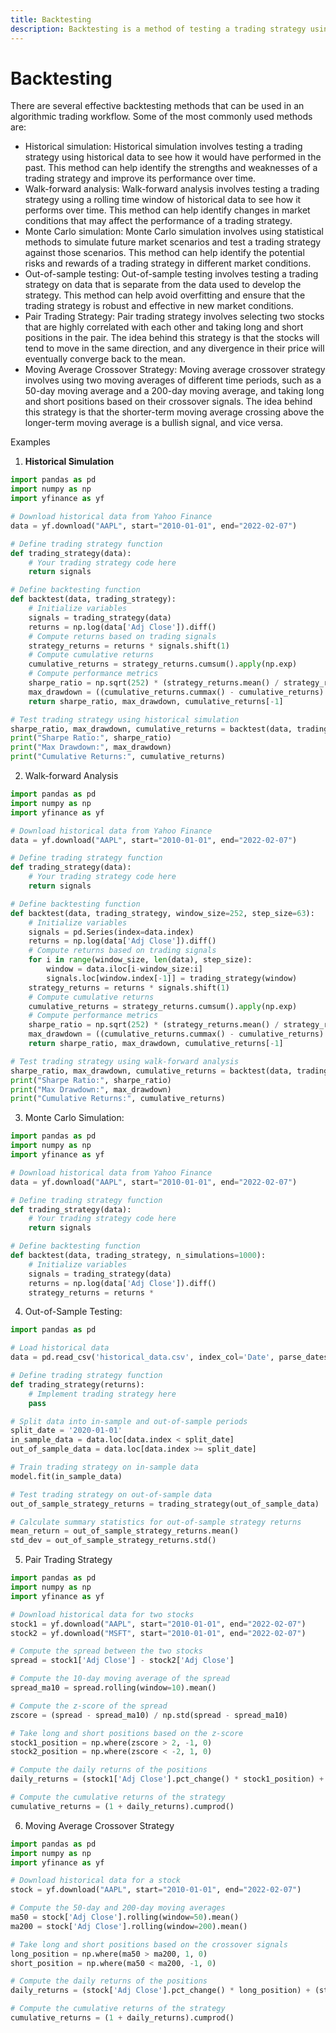 ```yaml
---
title: Backtesting
description: Backtesting is a method of testing a trading strategy using historical data to see how it would have performed in the past.
---
```


# Backtesting

There are several effective backtesting methods that can be used in an algorithmic trading workflow. Some of the most commonly used methods are:
* Historical simulation: Historical simulation involves testing a trading strategy using historical data to see how it would have performed in the past. This method can help identify the strengths and weaknesses of a trading strategy and improve its performance over time.
* Walk-forward analysis: Walk-forward analysis involves testing a trading strategy using a rolling time window of historical data to see how it performs over time. This method can help identify changes in market conditions that may affect the performance of a trading strategy.
* Monte Carlo simulation: Monte Carlo simulation involves using statistical methods to simulate future market scenarios and test a trading strategy against those scenarios. This method can help identify the potential risks and rewards of a trading strategy in different market conditions.
* Out-of-sample testing: Out-of-sample testing involves testing a trading strategy on data that is separate from the data used to develop the strategy. This method can help avoid overfitting and ensure that the trading strategy is robust and effective in new market conditions.
* Pair Trading Strategy: Pair trading strategy involves selecting two stocks that are highly correlated with each other and taking long and short positions in the pair. The idea behind this strategy is that the stocks will tend to move in the same direction, and any divergence in their price will eventually converge back to the mean.
* Moving Average Crossover Strategy: Moving average crossover strategy involves using two moving averages of different time periods, such as a 50-day moving average and a 200-day moving average, and taking long and short positions based on their crossover signals. The idea behind this strategy is that the shorter-term moving average crossing above the longer-term moving average is a bullish signal, and vice versa.


Examples

1. **Historical Simulation**

```python
import pandas as pd
import numpy as np
import yfinance as yf

# Download historical data from Yahoo Finance
data = yf.download("AAPL", start="2010-01-01", end="2022-02-07")

# Define trading strategy function
def trading_strategy(data):
    # Your trading strategy code here
    return signals

# Define backtesting function
def backtest(data, trading_strategy):
    # Initialize variables
    signals = trading_strategy(data)
    returns = np.log(data['Adj Close']).diff()
    # Compute returns based on trading signals
    strategy_returns = returns * signals.shift(1)
    # Compute cumulative returns
    cumulative_returns = strategy_returns.cumsum().apply(np.exp)
    # Compute performance metrics
    sharpe_ratio = np.sqrt(252) * (strategy_returns.mean() / strategy_returns.std())
    max_drawdown = ((cumulative_returns.cummax() - cumulative_returns) / cumulative_returns.cummax()).max()
    return sharpe_ratio, max_drawdown, cumulative_returns[-1]

# Test trading strategy using historical simulation
sharpe_ratio, max_drawdown, cumulative_returns = backtest(data, trading_strategy)
print("Sharpe Ratio:", sharpe_ratio)
print("Max Drawdown:", max_drawdown)
print("Cumulative Returns:", cumulative_returns)
```


2. Walk-forward Analysis

```python
import pandas as pd
import numpy as np
import yfinance as yf

# Download historical data from Yahoo Finance
data = yf.download("AAPL", start="2010-01-01", end="2022-02-07")

# Define trading strategy function
def trading_strategy(data):
    # Your trading strategy code here
    return signals

# Define backtesting function
def backtest(data, trading_strategy, window_size=252, step_size=63):
    # Initialize variables
    signals = pd.Series(index=data.index)
    returns = np.log(data['Adj Close']).diff()
    # Compute returns based on trading signals
    for i in range(window_size, len(data), step_size):
        window = data.iloc[i-window_size:i]
        signals.loc[window.index[-1]] = trading_strategy(window)
    strategy_returns = returns * signals.shift(1)
    # Compute cumulative returns
    cumulative_returns = strategy_returns.cumsum().apply(np.exp)
    # Compute performance metrics
    sharpe_ratio = np.sqrt(252) * (strategy_returns.mean() / strategy_returns.std())
    max_drawdown = ((cumulative_returns.cummax() - cumulative_returns) / cumulative_returns.cummax()).max()
    return sharpe_ratio, max_drawdown, cumulative_returns[-1]

# Test trading strategy using walk-forward analysis
sharpe_ratio, max_drawdown, cumulative_returns = backtest(data, trading_strategy)
print("Sharpe Ratio:", sharpe_ratio)
print("Max Drawdown:", max_drawdown)
print("Cumulative Returns:", cumulative_returns)
```


3. Monte Carlo Simulation:

```python
import pandas as pd
import numpy as np
import yfinance as yf

# Download historical data from Yahoo Finance
data = yf.download("AAPL", start="2010-01-01", end="2022-02-07")

# Define trading strategy function
def trading_strategy(data):
    # Your trading strategy code here
    return signals

# Define backtesting function
def backtest(data, trading_strategy, n_simulations=1000):
    # Initialize variables
    signals = trading_strategy(data)
    returns = np.log(data['Adj Close']).diff()
    strategy_returns = returns *
```


4. Out-of-Sample Testing:

```python
import pandas as pd

# Load historical data
data = pd.read_csv('historical_data.csv', index_col='Date', parse_dates=True)

# Define trading strategy function
def trading_strategy(returns):
    # Implement trading strategy here
    pass

# Split data into in-sample and out-of-sample periods
split_date = '2020-01-01'
in_sample_data = data.loc[data.index < split_date]
out_of_sample_data = data.loc[data.index >= split_date]

# Train trading strategy on in-sample data
model.fit(in_sample_data)

# Test trading strategy on out-of-sample data
out_of_sample_strategy_returns = trading_strategy(out_of_sample_data)

# Calculate summary statistics for out-of-sample strategy returns
mean_return = out_of_sample_strategy_returns.mean()
std_dev = out_of_sample_strategy_returns.std()
```


5. Pair Trading Strategy

```python
import pandas as pd
import numpy as np
import yfinance as yf

# Download historical data for two stocks
stock1 = yf.download("AAPL", start="2010-01-01", end="2022-02-07")
stock2 = yf.download("MSFT", start="2010-01-01", end="2022-02-07")

# Compute the spread between the two stocks
spread = stock1['Adj Close'] - stock2['Adj Close']

# Compute the 10-day moving average of the spread
spread_ma10 = spread.rolling(window=10).mean()

# Compute the z-score of the spread
zscore = (spread - spread_ma10) / np.std(spread - spread_ma10)

# Take long and short positions based on the z-score
stock1_position = np.where(zscore > 2, -1, 0)
stock2_position = np.where(zscore < -2, 1, 0)

# Compute the daily returns of the positions
daily_returns = (stock1['Adj Close'].pct_change() * stock1_position) + (stock2['Adj Close'].pct_change() * stock2_position)

# Compute the cumulative returns of the strategy
cumulative_returns = (1 + daily_returns).cumprod()
```


6. Moving Average Crossover Strategy

```python
import pandas as pd
import numpy as np
import yfinance as yf

# Download historical data for a stock
stock = yf.download("AAPL", start="2010-01-01", end="2022-02-07")

# Compute the 50-day and 200-day moving averages
ma50 = stock['Adj Close'].rolling(window=50).mean()
ma200 = stock['Adj Close'].rolling(window=200).mean()

# Take long and short positions based on the crossover signals
long_position = np.where(ma50 > ma200, 1, 0)
short_position = np.where(ma50 < ma200, -1, 0)

# Compute the daily returns of the positions
daily_returns = (stock['Adj Close'].pct_change() * long_position) + (stock['Adj Close'].pct_change() * short_position)

# Compute the cumulative returns of the strategy
cumulative_returns = (1 + daily_returns).cumprod()
```

